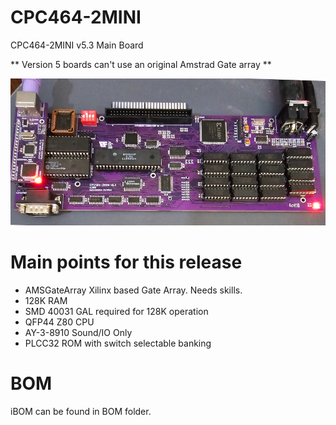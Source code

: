 # CPC464-2MINI

CPC464-2MINI v5.3 Main Board

** Version 5 boards can't use an original Amstrad Gate array **

![Built v5.3 Main Board with PS/2 Keyboard Adapter](https://github.com/Board-Folk/CPC464-2MINI/blob/main/Photos/v5.3_ps2_edge_small.png)

# Main points for this release

* AMSGateArray Xilinx based Gate Array. Needs skills.
* 128K RAM
* SMD 40031 GAL required for 128K operation
* QFP44 Z80 CPU
* AY-3-8910 Sound/IO Only
* PLCC32 ROM with switch selectable banking

# BOM

iBOM can be found in BOM folder.
